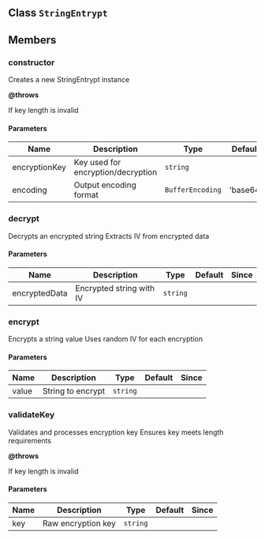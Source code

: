 ## Class `StringEntrypt`


## Members

### constructor
Creates a new StringEntrypt instance

**@throws** 

If key length is invalid


#### Parameters
| Name | Description | Type | Default | Since |
|------|------|---------|-------|------------|
|  encryptionKey  | Key used for encryption/decryption | `string` |  |  |
|  encoding  | Output encoding format | `BufferEncoding` | 'base64' |  |


### decrypt
Decrypts an encrypted string
Extracts IV from encrypted data


#### Parameters
| Name | Description | Type | Default | Since |
|------|------|---------|-------|------------|
|  encryptedData  | Encrypted string with IV | `string` |  |  |


### encrypt
Encrypts a string value
Uses random IV for each encryption


#### Parameters
| Name | Description | Type | Default | Since |
|------|------|---------|-------|------------|
|  value  | String to encrypt | `string` |  |  |


### validateKey
Validates and processes encryption key
Ensures key meets length requirements

**@throws** 

If key length is invalid


#### Parameters
| Name | Description | Type | Default | Since |
|------|------|---------|-------|------------|
|  key  | Raw encryption key | `string` |  |  |

